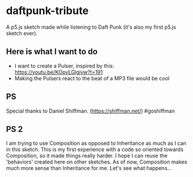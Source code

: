 # daftpunk-tribute
A p5.js sketch made while listening to Daft Punk (it's also my first p5.js sketch ever).


## Here is what I want to do
* I want to create a Pulser, inspired by this: https://youtu.be/KOpvLGlgjyw?t=191
* Making the Pulsers react to the beat of a MP3 file would be cool

## PS
Special thanks to Daniel Shiffman. (https://shiffman.net/) #goshiffman

## PS 2
I am trying to use Composition as opposed to Inheritance as much as I can in this sketch. This is my first experience with a code so oriented towards Composition, so it made things really harder. I hope I can reuse the 'behaviors' created here on other sketches. As of now, Composition makes much more sense than Inheritance for me. Let's see what happens...
